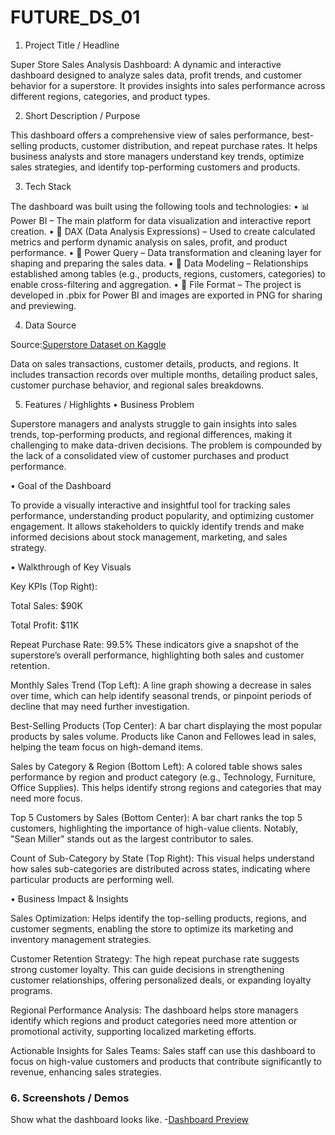 # FUTURE_DS_01
1. Project Title / Headline

Super Store Sales Analysis Dashboard:
A dynamic and interactive dashboard designed to analyze sales data, profit trends, and customer behavior for a superstore. It provides insights into sales performance across different regions, categories, and product types.

2. Short Description / Purpose

This dashboard offers a comprehensive view of sales performance, best-selling products, customer distribution, and repeat purchase rates. It helps business analysts and store managers understand key trends, optimize sales strategies, and identify top-performing customers and products.

3. Tech Stack

The dashboard was built using the following tools and technologies:
• 📊 Power BI – The main platform for data visualization and interactive report creation.
• 🧠 DAX (Data Analysis Expressions) – Used to create calculated metrics and perform dynamic analysis on sales, profit, and product performance.
• 📂 Power Query – Data transformation and cleaning layer for shaping and preparing the sales data.
• 📝 Data Modeling – Relationships established among tables (e.g., products, regions, customers, categories) to enable cross-filtering and aggregation.
• 📁 File Format – The project is developed in .pbix for Power BI and images are exported in PNG for sharing and previewing.

4. Data Source

Source:<a href="https://www.kaggle.com/datasets/mohamed38/superstoredataset" target="_blank">Superstore Dataset on Kaggle</a>

Data on sales transactions, customer details, products, and regions. It includes transaction records over multiple months, detailing product sales, customer purchase behavior, and regional sales breakdowns.

5. Features / Highlights
• Business Problem

Superstore managers and analysts struggle to gain insights into sales trends, top-performing products, and regional differences, making it challenging to make data-driven decisions. The problem is compounded by the lack of a consolidated view of customer purchases and product performance.

• Goal of the Dashboard

To provide a visually interactive and insightful tool for tracking sales performance, understanding product popularity, and optimizing customer engagement. It allows stakeholders to quickly identify trends and make informed decisions about stock management, marketing, and sales strategy.

• Walkthrough of Key Visuals

Key KPIs (Top Right):

Total Sales: $90K

Total Profit: $11K

Repeat Purchase Rate: 99.5%
These indicators give a snapshot of the superstore’s overall performance, highlighting both sales and customer retention.

Monthly Sales Trend (Top Left):
A line graph showing a decrease in sales over time, which can help identify seasonal trends, or pinpoint periods of decline that may need further investigation.

Best-Selling Products (Top Center):
A bar chart displaying the most popular products by sales volume. Products like Canon and Fellowes lead in sales, helping the team focus on high-demand items.

Sales by Category & Region (Bottom Left):
A colored table shows sales performance by region and product category (e.g., Technology, Furniture, Office Supplies). This helps identify strong regions and categories that may need more focus.

Top 5 Customers by Sales (Bottom Center):
A bar chart ranks the top 5 customers, highlighting the importance of high-value clients. Notably, "Sean Miller" stands out as the largest contributor to sales.

Count of Sub-Category by State (Top Right):
This visual helps understand how sales sub-categories are distributed across states, indicating where particular products are performing well.

• Business Impact & Insights

Sales Optimization: Helps identify the top-selling products, regions, and customer segments, enabling the store to optimize its marketing and inventory management strategies.

Customer Retention Strategy: The high repeat purchase rate suggests strong customer loyalty. This can guide decisions in strengthening customer relationships, offering personalized deals, or expanding loyalty programs.

Regional Performance Analysis: The dashboard helps store managers identify which regions and product categories need more attention or promotional activity, supporting localized marketing efforts.

Actionable Insights for Sales Teams: Sales staff can use this dashboard to focus on high-value customers and products that contribute significantly to revenue, enhancing sales strategies.

### 6.	Screenshots / Demos
Show what the dashboard looks like. -[Dashboard Preview](https://github.com/Hamza-313/FUTURE_DS_01/blob/main/Snapshot%20of%20Superstore%20Dashboard.png)
